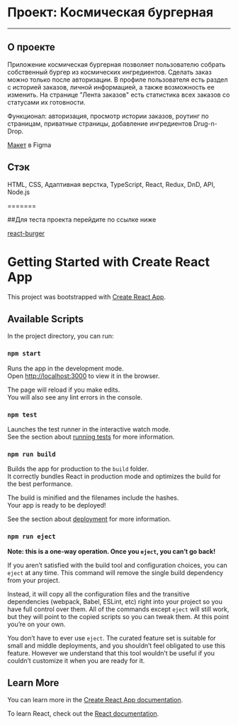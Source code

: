 # Проект: Космическая бургерная
------
## О проекте
Приложение космическая бургерная позволяет пользователю собрать собственный бургер из космических ингредиентов. Сделать заказ можно только после авторизации. В профиле пользователя есть раздел с историей заказов, личной информацией, а также возможность ее изменить. На странице "Лента заказов" есть статистика всех заказов со статусами их готовности.

Функционал: авторизация, просмотр истории заказов, роутинг по страницам, приватные страницы, добавление ингредиентов Drug-n-Drop.

[Макет](https://bit.ly/3IZ7rSr) в Figma

## Стэк
HTML, CSS, Адаптивная верстка, TypeScript, React, Redux, DnD, API, Node.js

=======

##Для теста проекта перейдите по ссылке ниже

[react-burger](https://kapitan4ever.github.io/react-burger/)


# Getting Started with Create React App

This project was bootstrapped with [Create React App](https://github.com/facebook/create-react-app).

## Available Scripts

In the project directory, you can run:

### `npm start`

Runs the app in the development mode.\
Open [http://localhost:3000](http://localhost:3000) to view it in the browser.

The page will reload if you make edits.\
You will also see any lint errors in the console.

### `npm test`

Launches the test runner in the interactive watch mode.\
See the section about [running tests](https://facebook.github.io/create-react-app/docs/running-tests) for more information.

### `npm run build`

Builds the app for production to the `build` folder.\
It correctly bundles React in production mode and optimizes the build for the best performance.

The build is minified and the filenames include the hashes.\
Your app is ready to be deployed!

See the section about [deployment](https://facebook.github.io/create-react-app/docs/deployment) for more information.

### `npm run eject`

**Note: this is a one-way operation. Once you `eject`, you can’t go back!**

If you aren’t satisfied with the build tool and configuration choices, you can `eject` at any time. This command will remove the single build dependency from your project.

Instead, it will copy all the configuration files and the transitive dependencies (webpack, Babel, ESLint, etc) right into your project so you have full control over them. All of the commands except `eject` will still work, but they will point to the copied scripts so you can tweak them. At this point you’re on your own.

You don’t have to ever use `eject`. The curated feature set is suitable for small and middle deployments, and you shouldn’t feel obligated to use this feature. However we understand that this tool wouldn’t be useful if you couldn’t customize it when you are ready for it.

## Learn More

You can learn more in the [Create React App documentation](https://facebook.github.io/create-react-app/docs/getting-started).

To learn React, check out the [React documentation](https://reactjs.org/).
